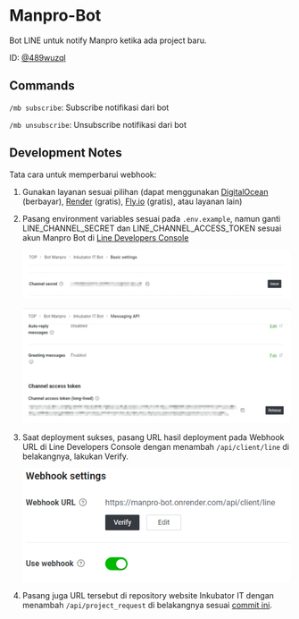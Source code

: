 # Manpro-Bot

Bot LINE untuk notify Manpro ketika ada project baru.

ID: [@489wuzql](https://line.me/R/ti/p/%40489wuzql)

## Commands

`/mb subscribe`: Subscribe notifikasi dari bot

`/mb unsubscribe`: Unsubscribe notifikasi dari bot

## Development Notes

Tata cara untuk memperbarui webhook:

1. Gunakan layanan sesuai pilihan (dapat menggunakan [DigitalOcean](https://www.digitalocean.com/) (berbayar), [Render](https://render.com/) (gratis), [Fly.io](https://fly.io) (gratis), atau layanan lain)

2. Pasang environment variables sesuai pada `.env.example`, namun ganti LINE_CHANNEL_SECRET dan LINE_CHANNEL_ACCESS_TOKEN sesuai akun Manpro Bot di [Line Developers Console](https://developers.line.biz/)

	![Channel Secret](/docs/1686195464069.jpg)

	![Access Token](/docs/1686195499594.jpg)

3. Saat deployment sukses, pasang URL hasil deployment pada Webhook URL di Line Developers Console dengan menambah `/api/client/line` di belakangnya, lakukan Verify.

	![](/docs/Screenshot%202023-06-08%20103701.png)

4. Pasang juga URL tersebut di repository website Inkubator IT dengan menambah `/api/project_request` di belakangnya sesuai [commit ini](https://github.com/IIT-Dev/InkubatorIT-Frontend-2019/commit/adb0521ed57d007849360ff3ff1c46f94f3e31f0#diff-b0cb0fcdee3f998ace60e06795f20dbd09fef3031693148977ece2ba7d89ec7f).